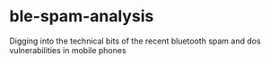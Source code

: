 # ble-spam-analysis
Digging into the technical bits of the recent bluetooth spam and dos vulnerabilities in mobile phones 
